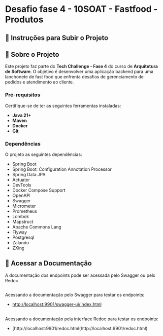 # Desafio fase 4 - 10SOAT - Fastfood - Produtos

## 🚀 Instruções para Subir o Projeto

## 📝 Sobre o Projeto

Este projeto faz parte do **Tech Challenge - Fase 4** do curso de **Arquitetura de Software**. O objetivo é desenvolver
uma aplicação backend para uma lanchonete de fast food que enfrenta desafios de gerenciamento de pedidos e
atendimento ao cliente.

### Pré-requisitos

Certifique-se de ter as seguintes ferramentas instaladas:

- **Java 21+**
- **Maven**
- **Docker**
- **Git**

### Dependências

O projeto as seguintes dependências:

* Spring Boot
* Spring Boot: Configuration Annotation Processor
* Spring Data JPA
* Actuator
* DevTools
* Docker Compose Support
* OpenAPI
* Swagger
* Micrometer
* Prometheus
* Lombok
* Mapstruct
* Apache Commons Lang
* Flyway
* Postgresql
* Zalando
* ZXing

## 📑 Acessar a Documentação
A documentação dos endpoints pode ser acessada pelo Swagger ou pelo Redoc.
##
Acessando a documentação pelo Swagger para testar os endpoints:
- [http://localhost:9901/swagger-ui/index.html](http://localhost:9901/swagger-ui/index.html)
##
Acessando a documentação pela interface Redoc para testar os endpoints:
- [http://localhost:9901/redoc.html(http://localhost:9901/redoc.html)


